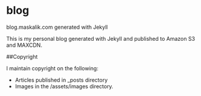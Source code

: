 blog
====

blog.maskalik.com generated with Jekyll


This is my personal blog generated with Jekyll and published to Amazon S3 and MAXCDN. 




##Copyright

I maintain copyright on the following:
* Articles published in _posts directory
* Images in the /assets/images directory.
